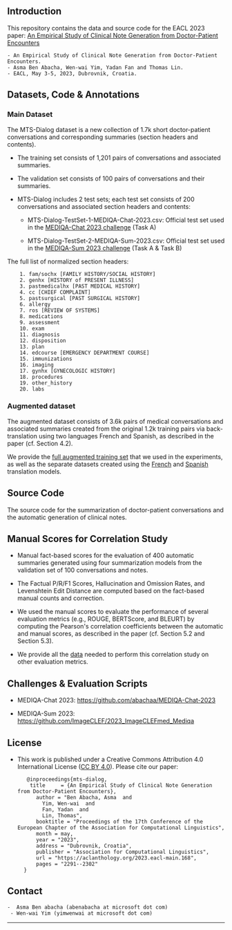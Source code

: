 <h2>  Introduction  </h2>

This repository contains the data and source code for the EACL 2023 paper: [An Empirical Study of Clinical Note Generation from Doctor-Patient Encounters](https://aclanthology.org/2023.eacl-main.168) 

    - An Empirical Study of Clinical Note Generation from Doctor-Patient Encounters. 
    - Asma Ben Abacha, Wen-wai Yim, Yadan Fan and Thomas Lin. 
    - EACL, May 3-5, 2023, Dubrovnik, Croatia. 

<h2>Datasets, Code & Annotations</h2>

<h3>Main Dataset</h3>
The MTS-Dialog dataset is a new collection of 1.7k short doctor-patient conversations and corresponding summaries (section headers and contents). 
   
   - The training set consists of 1,201 pairs of conversations and associated summaries. 
   
   - The validation set consists of 100 pairs of conversations and their summaries. 
   
   - MTS-Dialog includes 2 test sets; each test set consists of 200 conversations and associated section headers and contents:
        - MTS-Dialog-TestSet-1-MEDIQA-Chat-2023.csv: Official test set used in the [MEDIQA-Chat 2023 challenge](https://sites.google.com/view/mediqa2023/clinicalnlp-mediqa-chat-2023) (Task A)
   
        - MTS-Dialog-TestSet-2-MEDIQA-Sum-2023.csv: Official test set used in the [MEDIQA-Sum 2023 challenge](https://www.imageclef.org/2023/medical/mediqa) (Task A & Task B)

The full list of normalized section headers: 

        1. fam/sochx [FAMILY HISTORY/SOCIAL HISTORY]
        2. genhx [HISTORY of PRESENT ILLNESS]
        3. pastmedicalhx [PAST MEDICAL HISTORY]
        4. cc [CHIEF COMPLAINT]
        5. pastsurgical [PAST SURGICAL HISTORY]
        6. allergy
        7. ros [REVIEW OF SYSTEMS]
        8. medications
        9. assessment
        10. exam
        11. diagnosis
        12. disposition
        13. plan
        14. edcourse [EMERGENCY DEPARTMENT COURSE]
        15. immunizations
        16. imaging
        17. gynhx [GYNECOLOGIC HISTORY]
        18. procedures
        19. other_history
        20. labs

<h3>Augmented dataset</h3>
The augmented dataset consists of 3.6k pairs of medical conversations and associated summaries created from the original 1.2k training pairs via back-translation using two languages French and Spanish, as described in the paper (cf. Section 4.2).  

We provide the [full augmented training set](https://github.com/abachaa/MTS-Dialog/blob/main/Augmented-Data/MTS-Dialog-Augmented-TrainingSet-3-FR-and-ES-3603-Pairs-final.csv) that we used in the experiments, as well as the separate datasets created using the [French](https://github.com/abachaa/MTS-Dialog/blob/main/Augmented-Data/MTS-Dialog-Augmented-TrainingSet-1-En-FR-EN-2402-Pairs.csv) and [Spanish](https://github.com/abachaa/MTS-Dialog/blob/main/Augmented-Data/MTS-Dialog-Augmented-TrainingSet-2-EN-ES-EN-2402-Pairs.csv) translation models. 

<h2>Source Code</h2>
The source code for the summarization of doctor-patient conversations and the automatic generation of clinical notes. 

<h2>Manual Scores for Correlation Study</h2>

- Manual fact-based scores for the evaluation of 400 automatic summaries generated using four summarization models from the validation set of 100 conversations and notes. 

- The Factual P/R/F1 Scores, Hallucination and Omission Rates, and Levenshtein Edit Distance are computed based on the fact-based manual counts and correction. 

- We used the manual scores to evaluate the performance of several evaluation metrics (e.g., ROUGE, BERTScore, and BLEURT) by computing the Pearson's correlation coefficients between the automatic and manual scores, as described in the paper (cf. Section 5.2 and Section 5.3). 

- We provide all the [data](https://github.com/abachaa/MTS-Dialog/tree/main/Correlation-Study) needed to perform this correlation study on other evaluation metrics. 


<h2>Challenges & Evaluation Scripts</h2>

- MEDIQA-Chat 2023: https://github.com/abachaa/MEDIQA-Chat-2023 

- MEDIQA-Sum 2023: https://github.com/ImageCLEF/2023_ImageCLEFmed_Mediqa 


## <h2>License</h2>
- This work is published under a Creative Commons Attribution 4.0 International License ([CC BY 4.0](https://creativecommons.org/licenses/by/4.0/)). Please cite our paper: 

         @inproceedings{mts-dialog,
          title     = {An Empirical Study of Clinical Note Generation from Doctor-Patient Encounters},
            author = "Ben Abacha, Asma  and
              Yim, Wen-wai  and
              Fan, Yadan  and
              Lin, Thomas",
            booktitle = "Proceedings of the 17th Conference of the European Chapter of the Association for Computational Linguistics",
            month = may,
            year = "2023",
            address = "Dubrovnik, Croatia",
            publisher = "Association for Computational Linguistics",
            url = "https://aclanthology.org/2023.eacl-main.168",
            pages = "2291--2302"
        }

## <h2>Contact</h2>

    -  Asma Ben abacha (abenabacha at microsoft dot com)
     - Wen-wai Yim (yimwenwai at microsoft dot com)
----
